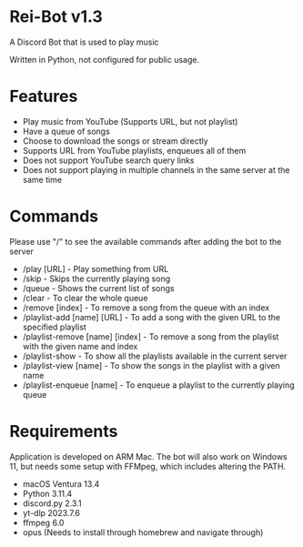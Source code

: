 # Rei-Bot v1.3

A Discord Bot that is used to play music

Written in Python, not configured for public usage.

# Features

- Play music from YouTube (Supports URL, but not playlist)
- Have a queue of songs
- Choose to download the songs or stream directly
- Supports URL from YouTube playlists, enqueues all of them
- Does not support YouTube search query links
- Does not support playing in multiple channels in the same server at the same time

# Commands

Please use "/" to see the available commands after adding the bot to the server

- /play [URL] - Play something from URL
- /skip - Skips the currently playing song
- /queue - Shows the current list of songs
- /clear - To clear the whole queue
- /remove [index] - To remove a song from the queue with an index
- /playlist-add [name] [URL] - To add a song with the given URL to the specified playlist
- /playlist-remove [name] [index] - To remove a song from the playlist with the given name and index
- /playlist-show - To show all the playlists available in the current server
- /playlist-view [name] - To show the songs in the playlist with a given name
- /playlist-enqueue [name] - To enqueue a playlist to the currently playing queue

# Requirements

Application is developed on ARM Mac. The bot will also work on Windows 11, but needs some setup with FFMpeg, which includes altering the PATH.  

- macOS Ventura 13.4
- Python 3.11.4
- discord.py 2.3.1
- yt-dlp 2023.7.6
- ffmpeg 6.0
- opus (Needs to install through homebrew and navigate through)

